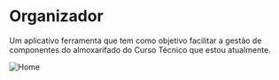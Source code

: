 # Organizador
  Um aplicativo ferramenta que tem como objetivo facilitar a gestão de componentes do almoxarifado do Curso Técnico que estou atualmente.
  
  ![Home](/assets/screenshots/home.jpg)
